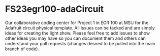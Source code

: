 # FS23egr100-adaCircuit

Our collaborative coding center for Project 1 in EGR 100 at MSU for the Adafruit circuit physical template.
All issues can be tacked and are simply ideas for creating the light show. Please feel free to add issues to
  show other ideas you may have so you can document them and others can understand your pull requests (changes
    desired to be pulled into the main branch of code).
